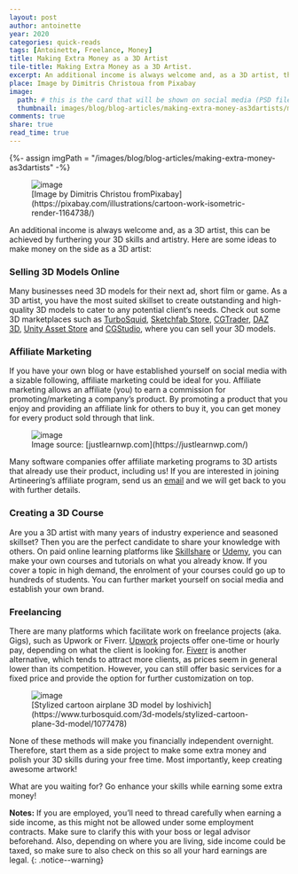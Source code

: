 ```yaml
---
layout: post
author: antoinette
year: 2020
categories: quick-reads
tags: [Antoinette, Freelance, Money]
title: Making Extra Money as a 3D Artist
tile-title: Making Extra Money as a 3D Artist.
excerpt: An additional income is always welcome and, as a 3D artist, this can be achieved by furthering your 3D skills and artistry. Here are some ideas to make money on the side as a 3D artist.
place: Image by Dimitris Christoua from Pixabay
image:
  path: # this is the card that will be shown on social media (PSD file in G:\My Drive\Sandbox\Web\cardsTemplate.psd)
  thumbnail: images/blog/blog-articles/making-extra-money-as3dartists/making-extra-money-banner.jpg
comments: true
share: true
read_time: true
---
```

{%- assign imgPath = "/images/blog/blog-articles/making-extra-money-as3dartists" -%}

<!-- Article Banner -->
<figure class="align-center">
	<img src="{{imgPath}}/making-extra-money-banner.jpg" alt="image">
  <figcaption markdown="1">
[Image by Dimitris Christou fromPixabay](https://pixabay.com/illustrations/cartoon-work-isometric-render-1164738/)
</figcaption>
  </figure>

An additional income is always welcome and, as a 3D artist, this can be achieved by furthering your 3D skills and artistry. Here are some ideas to make money on the side as a 3D artist:

### Selling 3D Models Online
Many businesses need 3D models for their next ad, short film or game. As a 3D artist, you have the most suited skillset to create outstanding and high-quality 3D models to cater to any potential client’s needs. Check out some 3D marketplaces such as [TurboSquid](https://www.turbosquid.com/), [Sketchfab Store](https://sketchfab.com/store), [CGTrader](https://www.cgtrader.com/), [DAZ 3D](https://www.daz3d.com/shop/), [Unity Asset Store](https://assetstore.unity.com/) and [CGStudio](https://www.cgstudio.com/), where you can sell your 3D models.

### Affiliate Marketing
If you have your own blog or have established yourself on social media with a sizable following, affiliate marketing could be ideal for you. Affiliate marketing allows an affiliate (you) to earn a commission for promoting/marketing a company’s product. By promoting a product that you enjoy and providing an affiliate link for others to buy it, you can get money for every product sold through that link.

<!-- Affiliate Graphic -->
<figure class="align-center">
	<img src="{{imgPath}}/how-affiliate-marketing-works1-JustLearnWPcom.png" alt="image">
  <figcaption markdown="1">
Image source: [justlearnwp.com](https://justlearnwp.com/)
  </figcaption>
</figure>

Many software companies offer affiliate marketing programs to 3D artists that already use their product, including us! If you are interested in joining Artineering’s affiliate program, send us an [email](mailto:affiliate@artineering.io) and we will get back to you with further details.

### Creating a 3D Course
Are you a 3D artist with many years of industry experience and seasoned skillset? Then you are the perfect candidate to share your knowledge with others. On paid online learning platforms like [Skillshare](https://www.skillshare.com/) or [Udemy](https://www.udemy.com/), you can make your own courses and tutorials on what you already know. If you cover a topic in high demand, the enrolment of your courses could go up to hundreds of students. You can further market yourself  on social media and establish your own brand.

### Freelancing
There are many platforms which facilitate work on freelance projects (aka. Gigs), such as Upwork or Fiverr. [Upwork](https://www.upwork.com/) projects offer one-time or hourly pay, depending on what the client is looking for. [Fiverr](https://www.fiverr.com/) is another alternative, which tends to attract more clients, as prices seem in general lower than its competition. However, you can still offer basic services for a fixed price and provide the option for further customization on top.

<!-- Article Banner -->
<figure class="align-center">
	<img src="{{imgPath}}/stylized-cartoon-aeroplaneby-loshivich.jpg" alt="image">
  <figcaption markdown="1">
[Stylized cartoon airplane 3D model by loshivich](https://www.turbosquid.com/3d-models/stylized-cartoon-plane-3d-model/1077478)
  </figcaption>
  </figure>

None of these methods will make you financially independent overnight. Therefore, start them as a side project to make some extra money and polish your 3D skills during your free time. Most importantly, keep creating awesome artwork!

What are you waiting for? Go enhance your skills while earning some extra money!

**Notes:** If you are employed, you’ll need to thread carefully when earning a side income, as this might not be allowed under some employment contracts. Make sure to clarify this with your boss or legal advisor beforehand.  Also, depending on where you are living, side income could be taxed, so make sure to also check on this so all your hard earnings are legal.
{: .notice--warning}
